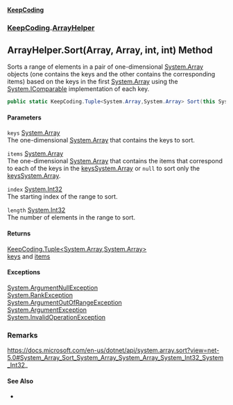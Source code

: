 #### [KeepCoding](index.md 'index')
### [KeepCoding](KeepCoding.md 'KeepCoding').[ArrayHelper](ArrayHelper.md 'KeepCoding.ArrayHelper')
## ArrayHelper.Sort(Array, Array, int, int) Method
Sorts a range of elements in a pair of one-dimensional [System.Array](https://docs.microsoft.com/en-us/dotnet/api/System.Array 'System.Array') objects (one contains the keys and the other contains the corresponding items) based on the keys in the first [System.Array](https://docs.microsoft.com/en-us/dotnet/api/System.Array 'System.Array') using the [System.IComparable](https://docs.microsoft.com/en-us/dotnet/api/System.IComparable 'System.IComparable') implementation of each key.  
```csharp
public static KeepCoding.Tuple<System.Array,System.Array> Sort(this System.Array keys, System.Array items, int index, int length);
```
#### Parameters
<a name='KeepCoding.ArrayHelper.Sort(System.Array.System.Array.int.int).keys'></a>
`keys` [System.Array](https://docs.microsoft.com/en-us/dotnet/api/System.Array 'System.Array')  
The one-dimensional [System.Array](https://docs.microsoft.com/en-us/dotnet/api/System.Array 'System.Array') that contains the keys to sort.
  
<a name='KeepCoding.ArrayHelper.Sort(System.Array.System.Array.int.int).items'></a>
`items` [System.Array](https://docs.microsoft.com/en-us/dotnet/api/System.Array 'System.Array')  
The one-dimensional [System.Array](https://docs.microsoft.com/en-us/dotnet/api/System.Array 'System.Array') that contains the items that correspond to each of the keys in the [keys](ArrayHelper.Sort.5VxLntWd0cpdRzu4r3MMRw.md#KeepCoding.ArrayHelper.Sort(System.Array.System.Array.int.int).keys 'KeepCoding.ArrayHelper.Sort(System.Array, System.Array, int, int).keys')[System.Array](https://docs.microsoft.com/en-us/dotnet/api/System.Array 'System.Array') or `null` to sort only the [keys](ArrayHelper.Sort.5VxLntWd0cpdRzu4r3MMRw.md#KeepCoding.ArrayHelper.Sort(System.Array.System.Array.int.int).keys 'KeepCoding.ArrayHelper.Sort(System.Array, System.Array, int, int).keys')[System.Array](https://docs.microsoft.com/en-us/dotnet/api/System.Array 'System.Array').
  
<a name='KeepCoding.ArrayHelper.Sort(System.Array.System.Array.int.int).index'></a>
`index` [System.Int32](https://docs.microsoft.com/en-us/dotnet/api/System.Int32 'System.Int32')  
The starting index of the range to sort.
  
<a name='KeepCoding.ArrayHelper.Sort(System.Array.System.Array.int.int).length'></a>
`length` [System.Int32](https://docs.microsoft.com/en-us/dotnet/api/System.Int32 'System.Int32')  
The number of elements in the range to sort.
  
#### Returns
[KeepCoding.Tuple&lt;](Tuple.T1.T2..md 'KeepCoding.Tuple&lt;T1,T2&gt;')[System.Array](https://docs.microsoft.com/en-us/dotnet/api/System.Array 'System.Array')[,](Tuple.T1.T2..md 'KeepCoding.Tuple&lt;T1,T2&gt;')[System.Array](https://docs.microsoft.com/en-us/dotnet/api/System.Array 'System.Array')[&gt;](Tuple.T1.T2..md 'KeepCoding.Tuple&lt;T1,T2&gt;')  
[keys](ArrayHelper.Sort.5VxLntWd0cpdRzu4r3MMRw.md#KeepCoding.ArrayHelper.Sort(System.Array.System.Array.int.int).keys 'KeepCoding.ArrayHelper.Sort(System.Array, System.Array, int, int).keys') and [items](ArrayHelper.Sort.5VxLntWd0cpdRzu4r3MMRw.md#KeepCoding.ArrayHelper.Sort(System.Array.System.Array.int.int).items 'KeepCoding.ArrayHelper.Sort(System.Array, System.Array, int, int).items')
#### Exceptions
[System.ArgumentNullException](https://docs.microsoft.com/en-us/dotnet/api/System.ArgumentNullException 'System.ArgumentNullException')  
[System.RankException](https://docs.microsoft.com/en-us/dotnet/api/System.RankException 'System.RankException')  
[System.ArgumentOutOfRangeException](https://docs.microsoft.com/en-us/dotnet/api/System.ArgumentOutOfRangeException 'System.ArgumentOutOfRangeException')  
[System.ArgumentException](https://docs.microsoft.com/en-us/dotnet/api/System.ArgumentException 'System.ArgumentException')  
[System.InvalidOperationException](https://docs.microsoft.com/en-us/dotnet/api/System.InvalidOperationException 'System.InvalidOperationException')  
### Remarks
https://docs.microsoft.com/en-us/dotnet/api/system.array.sort?view=net-5.0#System_Array_Sort_System_Array_System_Array_System_Int32_System_Int32_
#### See Also
- []( '')
